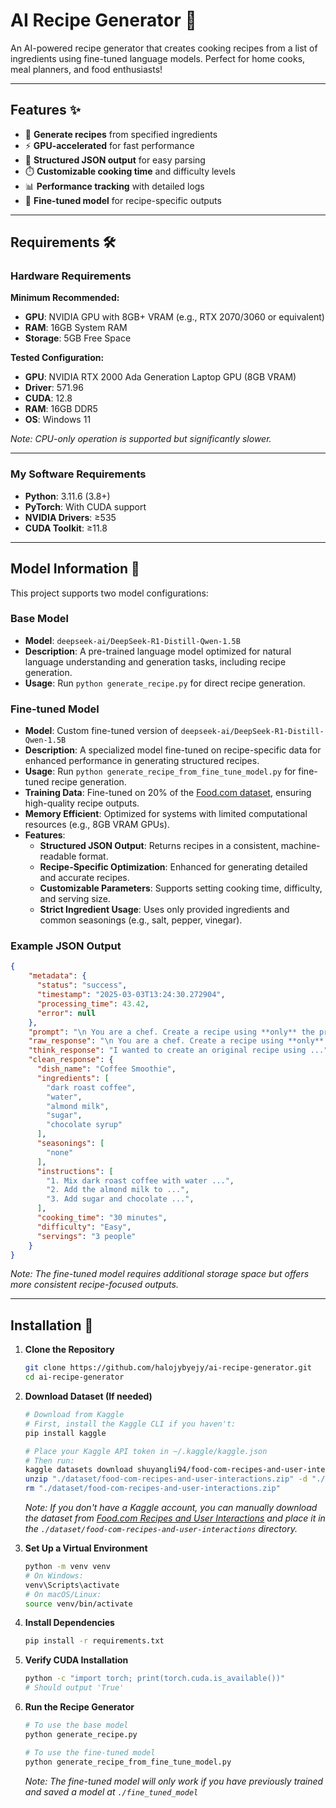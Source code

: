 # AI Recipe Generator 🍳

An AI-powered recipe generator that creates cooking recipes from a list of ingredients using fine-tuned language models. Perfect for home cooks, meal planners, and food enthusiasts!

---

## Features ✨

- 🍳 **Generate recipes** from specified ingredients
- ⚡ **GPU-accelerated** for fast performance
- 📄 **Structured JSON output** for easy parsing
- ⏱️ **Customizable cooking time** and difficulty levels
- 📊 **Performance tracking** with detailed logs
- 🧠 **Fine-tuned model** for recipe-specific outputs

---

## Requirements 🛠️

### Hardware Requirements

**Minimum Recommended:**
- **GPU**: NVIDIA GPU with 8GB+ VRAM (e.g., RTX 2070/3060 or equivalent)
- **RAM**: 16GB System RAM
- **Storage**: 5GB Free Space

**Tested Configuration:**
- **GPU**: NVIDIA RTX 2000 Ada Generation Laptop GPU (8GB VRAM)
- **Driver**: 571.96
- **CUDA**: 12.8
- **RAM**: 16GB DDR5
- **OS**: Windows 11

*Note: CPU-only operation is supported but significantly slower.*

---

### My Software Requirements

- **Python**: 3.11.6 (3.8+)
- **PyTorch**: With CUDA support
- **NVIDIA Drivers**: ≥535
- **CUDA Toolkit**: ≥11.8

---

## Model Information 🤖

This project supports two model configurations:

### Base Model
- **Model**: `deepseek-ai/DeepSeek-R1-Distill-Qwen-1.5B`
- **Description**: A pre-trained language model optimized for natural language understanding and generation tasks, including recipe generation.
- **Usage**: Run `python generate_recipe.py` for direct recipe generation.

### Fine-tuned Model
- **Model**: Custom fine-tuned version of `deepseek-ai/DeepSeek-R1-Distill-Qwen-1.5B`
- **Description**: A specialized model fine-tuned on recipe-specific data for enhanced performance in generating structured recipes.
- **Usage**: Run `python generate_recipe_from_fine_tune_model.py` for fine-tuned recipe generation.
- **Training Data**: Fine-tuned on 20% of the [Food.com dataset](https://www.kaggle.com/datasets/shuyangli94/food-com-recipes-and-user-interactions), ensuring high-quality recipe outputs.
- **Memory Efficient**: Optimized for systems with limited computational resources (e.g., 8GB VRAM GPUs).
- **Features**:
  - **Structured JSON Output**: Returns recipes in a consistent, machine-readable format.
  - **Recipe-Specific Optimization**: Enhanced for generating detailed and accurate recipes.
  - **Customizable Parameters**: Supports setting cooking time, difficulty, and serving size.
  - **Strict Ingredient Usage**: Uses only provided ingredients and common seasonings (e.g., salt, pepper, vinegar).

### Example JSON Output
```json
{
    "metadata": {
      "status": "success",
      "timestamp": "2025-03-03T13:24:30.272904",
      "processing_time": 43.42,
      "error": null
    },
    "prompt": "\n You are a chef. Create a recipe using **only** the provided ingredients and ...",
    "raw_response": "\n You are a chef. Create a recipe using **only** the provided ...",
    "think_response": "I wanted to create an original recipe using ...",
    "clean_response": {
      "dish_name": "Coffee Smoothie",
      "ingredients": [
        "dark roast coffee",
        "water",
        "almond milk",
        "sugar",
        "chocolate syrup"
      ],
      "seasonings": [
        "none"
      ],
      "instructions": [
        "1. Mix dark roast coffee with water ...",
        "2. Add the almond milk to ...",
        "3. Add sugar and chocolate ...",
      ],
      "cooking_time": "30 minutes",
      "difficulty": "Easy",
      "servings": "3 people"
    }
}
```

*Note: The fine-tuned model requires additional storage space but offers more consistent recipe-focused outputs.*

---

## Installation 🚀

1. **Clone the Repository**
    ```bash
    git clone https://github.com/halojybyejy/ai-recipe-generator.git
    cd ai-recipe-generator
    ```

2. **Download Dataset (If needed)**
    ```bash
    # Download from Kaggle
    # First, install the Kaggle CLI if you haven't:
    pip install kaggle

    # Place your Kaggle API token in ~/.kaggle/kaggle.json
    # Then run:
    kaggle datasets download shuyangli94/food-com-recipes-and-user-interactions -p ./dataset
    unzip "./dataset/food-com-recipes-and-user-interactions.zip" -d "./dataset/food-com-recipes-and-user-interactions"
    rm "./dataset/food-com-recipes-and-user-interactions.zip"
    ```

    *Note: If you don't have a Kaggle account, you can manually download the dataset from [Food.com Recipes and User Interactions](https://www.kaggle.com/datasets/shuyangli94/food-com-recipes-and-user-interactions) and place it in the `./dataset/food-com-recipes-and-user-interactions` directory.*

2. **Set Up a Virtual Environment**
    ```bash
    python -m venv venv
    # On Windows:
    venv\Scripts\activate
    # On macOS/Linux:
    source venv/bin/activate
    ```

3. **Install Dependencies**
    ```bash
    pip install -r requirements.txt
    ```

4. **Verify CUDA Installation**
    ```bash
    python -c "import torch; print(torch.cuda.is_available())"
    # Should output 'True'
    ```

5. **Run the Recipe Generator**
    ```bash
    # To use the base model
    python generate_recipe.py

    # To use the fine-tuned model
    python generate_recipe_from_fine_tune_model.py
    ```

    *Note: The fine-tuned model will only work if you have previously trained and saved a model at `./fine_tuned_model`*

